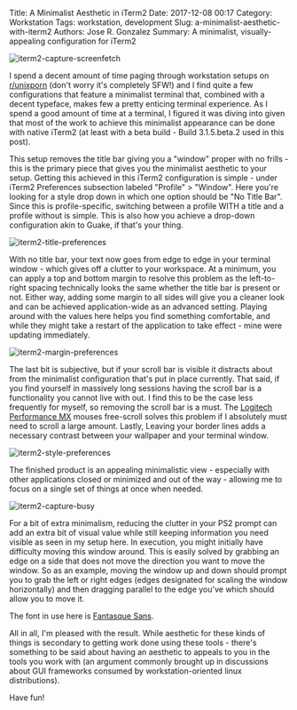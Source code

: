 Title: A Minimalist Aesthetic in iTerm2
Date: 2017-12-08 00:17
Category: Workstation
Tags: workstation, development
Slug: a-minimalist-aesthetic-with-iterm2
Authors: Jose R. Gonzalez
Summary: A minimalist, visually-appealing configuration for iTerm2

![iterm2-capture-screenfetch]({filename}/images/iterm2-capture-screenfetch.png)

I spend a decent amount of time paging through workstation setups on [r/unixporn](https://reddit.com/r/unixporn) (don't worry it's completely SFW!) and I find quite a few configurations that feature a minimalist terminal that, combined with a decent typeface, makes few a pretty enticing terminal experience. As I spend a good amount of time at a terminal, I figured it was diving into given that most of the work to achieve this minimalist appearance can be done with native iTerm2 (at least with a beta build - Build 3.1.5.beta.2 used in this post).

This setup removes the title bar giving you a "window" proper with no frills - this is the primary piece that gives you the minimalist aesthetic to your setup. Getting this achieved in this iTerm2 configuration is simple - under iTerm2 Preferences subsection labeled "Profile" > "Window". Here you're looking for a style drop down in which one option should be "No Title Bar". Since this is profile-specific, switching between a profile WITH a title and a profile without is simple. This is also how you achieve a drop-down configuration akin to Guake, if that's your thing.

![iterm2-title-preferences]({filename}/images/iterm2-title-preferences.png)

With no title bar, your text now goes from edge to edge in your terminal window - which gives off a clutter to your workspace. At a minimum, you can apply a top and bottom margin to resolve this problem as the left-to-right spacing technically looks the same whether the title bar is present or not. Either way, adding some margin to all sides will give you a cleaner look and can be achieved application-wide as an advanced setting. Playing around with the values here helps you find something comfortable, and while they might take a restart of the application to take effect - mine were updating immediately.

![iterm2-margin-preferences]({filename}/images/iterm2-margin-preferences.png)

The last bit is subjective, but if your scroll bar is visible it distracts about from the minimalist configuration that's put in place currently. That said, if you find yourself in massively long sessions having the scroll bar is a functionality you cannot live with out. I find this to be the case less frequently for myself, so removing the scroll bar is a must. The [Logitech Performance MX](https://www.amazon.com/Logitech-Wireless-Performance-Mouse-Large/dp/B002HWRJBM/ref=sr_1_2?ie=UTF8&qid=1512714965&sr=8-2&keywords=Logitech+MX+Performance) mouses free-scroll solves this problem if I absolutely must need to scroll a large amount. Lastly, Leaving your border lines adds a necessary contrast between your wallpaper and your terminal window.

![iterm2-style-preferences]({filename}/images/iterm2-style-preferences.png)

The finished product is an appealing minimalistic view - especially with other applications closed or minimized and out of the way - allowing me to focus on a single set of things at once when needed.

![iterm2-capture-busy]({filename}/images/iterm2-capture-busy.png)

For a bit of extra minimalism, reducing the clutter in your PS2 prompt can add an extra bit of visual value while still keeping information you need visible as seen in my setup here. In execution, you might initially have difficulty moving this window around. This is easily solved by grabbing an edge on a side that does not move the direction you want to move the window. So as an example, moving the window up and down should prompt you to grab the left or right edges (edges designated for scaling the window horizontally) and then dragging parallel to the edge you've which should allow you to move it.

The font in use here is [Fantasque Sans](https://fontlibrary.org/en/font/fantasque-sans-mono).

All in all, I'm pleased with the result. While aesthetic for these kinds of things is secondary to getting work done using these tools - there's something to be said about having an aesthetic to appeals to you in the tools you work with (an argument commonly brought up in discussions about GUI frameworks consumed by workstation-oriented linux distributions).

Have fun!
